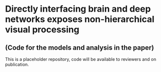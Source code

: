 # Directly interfacing brain and deep networks exposes non-hierarchical visual processing
## (Code for the models and analysis in the paper)

This is a placeholder repository, code will be available to reviewers and on publication.
